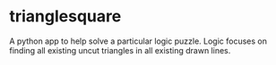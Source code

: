 # trianglesquare
A python app to help solve a particular logic puzzle. Logic focuses on finding all existing uncut triangles in all existing drawn lines.
